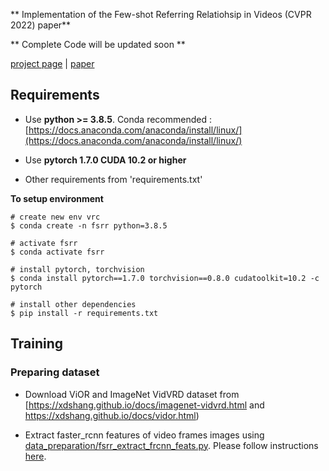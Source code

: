 ** Implementation of the Few-shot Referring Relatiohsip in Videos (CVPR 2022) paper**

** Complete Code will be updated soon **

[project page](https://vl2g.github.io/projects/refRelations/) | [paper]()

## Requirements
* Use **python >= 3.8.5**. Conda recommended : [https://docs.anaconda.com/anaconda/install/linux/](https://docs.anaconda.com/anaconda/install/linux/)

* Use **pytorch 1.7.0 CUDA 10.2 or higher**

* Other requirements from 'requirements.txt'

**To setup environment**
```
# create new env vrc
$ conda create -n fsrr python=3.8.5

# activate fsrr
$ conda activate fsrr

# install pytorch, torchvision
$ conda install pytorch==1.7.0 torchvision==0.8.0 cudatoolkit=10.2 -c pytorch

# install other dependencies
$ pip install -r requirements.txt
```

## Training

### Preparing dataset
- Download ViOR and ImageNet VidVRD dataset from [https://xdshang.github.io/docs/imagenet-vidvrd.html and https://xdshang.github.io/docs/vidor.html)


- Extract faster_rcnn features of video frames images using [data_preparation/fsrr_extract_frcnn_feats.py](data_preparation/fsrr_extract_frcnn_feats.py). Please follow instructions [here](data_preparation/README.md).
